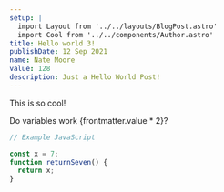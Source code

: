 ```yaml
---
setup: |
  import Layout from '../../layouts/BlogPost.astro'
  import Cool from '../../components/Author.astro'
title: Hello world 3!
publishDate: 12 Sep 2021
name: Nate Moore
value: 128
description: Just a Hello World Post!
---
```


<Cool name={frontmatter.name} href="https://twitter.com/n_moore" client:load />

This is so cool!

Do variables work {frontmatter.value \* 2}?

```javascript
// Example JavaScript

const x = 7;
function returnSeven() {
  return x;
}
```
